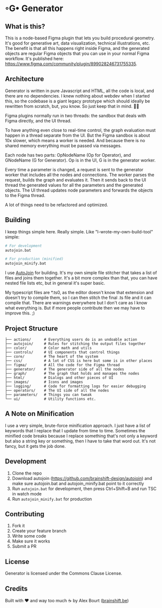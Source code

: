 # ◦G• Generator

## What is this?

This is a node-based Figma plugin that lets you build procedural geometry. It's good for generative art, data visualization, technical illustrations, etc. The benefit is that all this happens right inside Figma, and the generated objects are regular Figma objects that you can use in your normal Figma workflow. It's published here: https://www.figma.com/community/plugin/899028246731755335.

## Architecture

Generator is written in pure Javascript and HTML, all the code is local, and there are no dependencies. I knew nothing about webdev when I started this, so the codebase is a giant legacy prototype which should ideally be rewritten from scratch, but, you know. So just keep that in mind. 🤷‍♂️

Figma plugins normally run in two threads: the sandbox that deals with Figma directly, and the UI thread. 

To have anything even close to real-time control, the graph evaluation must happen in a thread separate from the UI. But the Figma sandbox is about 10x slower, which means a worker is needed. And because there is no shared memory everything must be passed via messages.

Each node has two parts: OpNodeName (Op for Operator), and GNodeName (G for Generator). Op is in the UI, G is in the generator worker. 

Every time a parameter is changed, a request is sent to the generator worker that includes all the nodes and connections. The worker parses the request, builds the graph and evaluates it. Then it sends back to the UI thread the generated values for all the parameters and the generated objects. The UI thread updates node parameters and forwards the objects to the Figma thread.

A lot of things need to be refactored and optimized.


## Building

I keep things simple here. Really simple. Like "I-wrote-my-own-build-tool" simple:

```bash
# For development
autojoin.bat

# For production (minified)
autojoin_minify.bat
```

I use [AutoJoin](https://github.com/brainshift-design/autojoin) for building. It's my own simple file stitcher that takes a list of files and joins them together. It's a bit more complex than that, you can have nested file lists etc, but in general it's super basic.

My typescript files are *.ts0, as the editor doesn't know that extension and doesn't try to compile them, so I can then stitch the final .ts file and it can compile that. There are warnings everywhere but I don't care as I know what everything is. But if more people contribute then we may have to improve this. ;)


## Project Structure

```
├── actions/      # Everything users do is an undoable action
├── autojoin/     # Rules for stitching the output files together
├── color/        # Color math and utils
├── controls/     # UI components that control things
├── core/         # The heart of the system
├── css/          # A lot of CSS is here but some is in other places
├── figma/        # All the code for the Figma thread
├── generator/    # The generator side of all the nodes
├── graph/        # The graph that holds and manages the nodes
├── html/         # Dialogs and other pieces of UI
├── images/       # Icons and images
├── logging/      # Code for formatting logs for easier debugging
├── operators/    # The UI side of all the nodes
├── parameters/   # Things you can tweak
└── ui/           # Utility functions etc.
```


## A Note on Minification

I use a very simple, brute-force minification approach. I just have a list of keywords that I replace that I update from time to time. Sometimes the minified code breaks because I replace something that's not only a keyword but also a string key or something, then I have to take that word out. It's not fancy, but it gets the job done.


## Development

1. Clone the repo
2. Download autojoin (https://github.com/brainshift-design/autojoin) and make sure autojoin.bat and autojoin_minify.bat point to it correctly
3. Run `autojoin.bat` for development, then press Ctrl+Shift+B and run TSC in watch mode
4. Run `autojoin_minify.bat` for production


## Contributing

1. Fork it
2. Create your feature branch
3. Write some code
4. Make sure it works
5. Submit a PR


## License

Generator is licensed under the Commons Clause License.


## Credits

Built with ❤️ and way too much ☕️ by Alex Bourt ([brainshift.be](https://brainshift.be))
